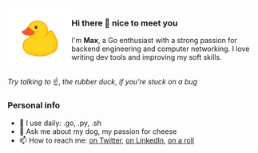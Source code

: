 <img align="left" src="assets/rubber-duck.png" height="128px">

### Hi there 👋 nice to meet you
I'm **Max**, a Go enthusiast with a strong passion for backend engineering and computer networking. I love writing dev tools and improving my soft skills.
</br>
</br>

_Try talking to_ ☝️, _the rubber duck_, _if you're stuck on a bug_

### Personal info

- 🔧 I use daily: .go, .py, .sh
- 💬 Ask me about my dog, my passion for cheese
- 📫 How to reach me: [on Twitter](https://twitter.com/node_env), [on LinkedIn](https://www.linkedin.com/in/niquet), [on a roll](https://www.youtube.com/watch?v=dQw4w9WgXcQ)

<!--
**niquet/niquet** is a ✨ _special_ ✨ repository because its `README.md` (this file) appears on your GitHub profile.

Here are some ideas to get you started:

- 🔭 I’m currently working on ...
- 🌱 I’m currently learning ...
- 👯 I’m looking to collaborate on ...
- 🤔 I’m looking for help with ...
- 💬 Ask me about ...
- 📫 How to reach me: ...
- 😄 Pronouns: ...
- ⚡ Fun fact: ...
-->

